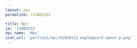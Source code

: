 ```yaml
---
layout: npc
permalink: /11003152

title: Npc
id: '11003152'
npc_name: 'Max'
icon_url: 'portrait/npc/02010112_mapleguard_spear_p.png'
---
```

